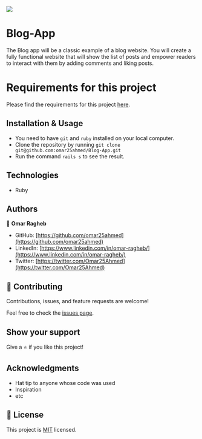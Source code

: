 ![](https://img.shields.io/badge/Microverse-blueviolet)

# Blog-App
The Blog app will be a classic example of a blog website. You will create a fully functional website that will show the list of posts and empower readers to interact with them by adding comments and liking posts.


# Requirements for this project

Please find the requirements for this project [here](https://github.com/microverseinc/curriculum-rails/blob/main/blog-app/sneak_peek.md).

## Installation & Usage

- You need to have `git` and `ruby` installed on your local computer.
- Clone the repository by running `git clone git@github.com:omar25ahmed/Blog-App.git`
- Run the command `rails s` to see the result.


## Technologies

- Ruby

## Authors

👤 **Omar Ragheb**

- GitHub: [https://github.com/omar25ahmed](https://github.com/omar25ahmed)
- LinkedIn: [https://www.linkedin.com/in/omar-ragheb/](https://www.linkedin.com/in/omar-ragheb/)
- Twitter: [https://twitter.com/Omar25Ahmed](https://twitter.com/Omar25Ahmed)
## 🤝 Contributing

Contributions, issues, and feature requests are welcome!

Feel free to check the [issues page](https://github.com/omar25ahmed/Blog-App/issues).

## Show your support

Give a ⭐️ if you like this project!

## Acknowledgments

- Hat tip to anyone whose code was used
- Inspiration
- etc

## 📝 License

This project is [MIT](./LICENSE) licensed.